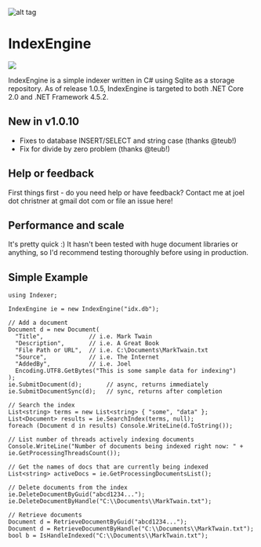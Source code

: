 ![alt tag](https://github.com/jchristn/indexengine/blob/master/assets/icon.png)

# IndexEngine

[![][nuget-img]][nuget]

[nuget]:     https://www.nuget.org/packages/IndexEngine
[nuget-img]: https://badge.fury.io/nu/Object.svg

IndexEngine is a simple indexer written in C# using Sqlite as a storage repository.  As of release 1.0.5, IndexEngine is targeted to both .NET Core 2.0 and .NET Framework 4.5.2.

## New in v1.0.10

- Fixes to database INSERT/SELECT and string case (thanks @teub!)
- Fix for divide by zero problem (thanks @teub!)

## Help or feedback

First things first - do you need help or have feedback?  Contact me at joel dot christner at gmail dot com or file an issue here!

## Performance and scale

It's pretty quick :)  It hasn't been tested with huge document libraries or anything, so I'd recommend testing thoroughly before using in production. 

## Simple Example
```
using Indexer;

IndexEngine ie = new IndexEngine("idx.db");

// Add a document
Document d = new Document(
  "Title",             // i.e. Mark Twain
  "Description",       // i.e. A Great Book
  "File Path or URL",  // i.e. C:\Documents\MarkTwain.txt
  "Source",            // i.e. The Internet
  "AddedBy",           // i.e. Joel
  Encoding.UTF8.GetBytes("This is some sample data for indexing")
);
ie.SubmitDocument(d);       // async, returns immediately
ie.SubmitDocumentSync(d);   // sync, returns after completion

// Search the index
List<string> terms = new List<string> { "some", "data" };
List<Document> results = ie.SearchIndex(terms, null);
foreach (Document d in results) Console.WriteLine(d.ToString());

// List number of threads actively indexing documents
Console.WriteLine("Number of documents being indexed right now: " + ie.GetProcessingThreadsCount());

// Get the names of docs that are currently being indexed
List<string> activeDocs = ie.GetProcessingDocumentsList();

// Delete documents from the index
ie.DeleteDocumentByGuid("abcd1234...");
ie.DeleteDocumentByHandle("C:\\Documents\\MarkTwain.txt");

// Retrieve documents
Document d = RetrieveDocumentByGuid("abcd1234...");
Document d = RetrieveDocumentByHandle("C:\\Documents\\MarkTwain.txt");
bool b = IsHandleIndexed("C:\\Documents\\MarkTwain.txt");
```
